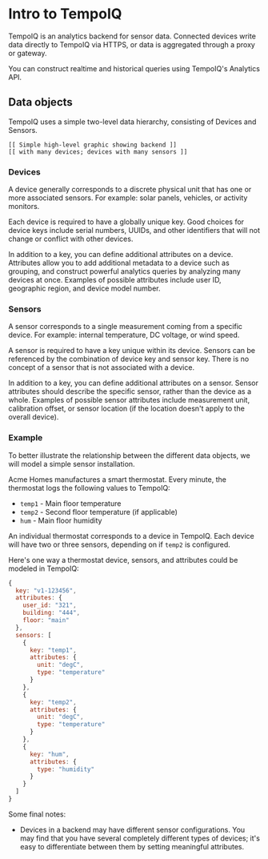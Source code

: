 # Intro to TempoIQ

TempoIQ is an analytics backend for sensor data. Connected devices write data directly to TempoIQ via HTTPS, or data is aggregated through a proxy or gateway.

You can construct realtime and historical queries using TempoIQ's Analytics API.


## Data objects

TempoIQ uses a simple two-level data hierarchy, consisting of Devices and Sensors.

    [[ Simple high-level graphic showing backend ]]
    [[ with many devices; devices with many sensors ]]

### Devices

A device generally corresponds to a discrete physical unit that has one or more associated sensors. For example: solar panels, vehicles, or activity monitors.

Each device is required to have a globally unique key. Good choices for device keys include serial numbers, UUIDs, and other identifiers that will not change or conflict with other devices.

In addition to a key, you can define additional attributes on a device. Attributes allow you to add additional metadata to a device such as grouping, and construct powerful analytics queries by analyzing many devices at once. Examples of possible attributes include user ID, geographic region, and device model number.


### Sensors

A sensor corresponds to a single measurement coming from a specific device. For example: internal temperature, DC voltage, or wind speed.

A sensor is required to have a key unique within its device. Sensors can be referenced by the combination of device key and sensor key. There is no concept of a sensor that is not associated with a device.

In addition to a key, you can define additional attributes on a sensor. Sensor attributes should describe the specific sensor, rather than the device as a whole. Examples of possible sensor attributes include measurement unit, calibration offset, or sensor location (if the location doesn't apply to the overall device).

### Example

To better illustrate the relationship between the different data objects, we will model a simple sensor installation.

Acme Homes manufactures a smart thermostat. Every minute, the thermostat logs the following values to TempoIQ:

- `temp1` - Main floor temperature
- `temp2` - Second floor temperature (if applicable)
- `hum` - Main floor humidity

An individual thermostat corresponds to a device in TempoIQ. Each device will have two or three sensors, depending on if `temp2` is configured.

Here's one way a thermostat device, sensors, and attributes could be modeled in TempoIQ:

```javascript
{
  key: "v1-123456",
  attributes: {
    user_id: "321",
    building: "444",
    floor: "main"
  },
  sensors: [
    {
      key: "temp1",
      attributes: {
        unit: "degC",
        type: "temperature"
      }
    },
    {
      key: "temp2",
      attributes: {
        unit: "degC",
        type: "temperature"
      }
    },
    {
      key: "hum",
      attributes: {
        type: "humidity"
      }
    }
  ]
}
```

Some final notes:
* Devices in a backend may have different sensor configurations. You may find that you have several completely different types of devices; it's easy to differentiate between them by setting meaningful attributes.
